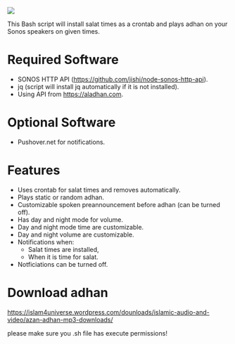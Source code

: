![](http://yxdesign.nl/images/github/adhan+sonos.png)

This Bash script will install salat times as a crontab and plays adhan on your Sonos speakers on given times. 

# Required Software
- SONOS HTTP API (https://github.com/jishi/node-sonos-http-api).
- jq (script will install jq automatically if it is not installed).
- Using API from https://aladhan.com.

# Optional Software
- Pushover.net for notifications.

# Features
- Uses crontab for salat times and removes automatically. 
- Plays static or random adhan.
- Customizable spoken preannouncement before adhan (can be turned off).
- Has day and night mode for volume.
- Day and night mode time are customizable.
- Day and night volume are customizable.
- Notifications when: 
  - Salat times are installed,
  - When it is time for salat.
- Notficiations can be turned off.

# Download adhan
https://islam4universe.wordpress.com/dounloads/islamic-audio-and-video/azan-adhan-mp3-downloads/

please make sure you .sh file has execute permissions!
